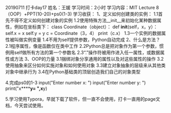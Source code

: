 20190711 打卡day17
姓名：王媛
学习时间：2小时
学习内容：MIT Lecture 8（OOP）+PPT(10-20)+ps0(1-3)
学习收获：
1、定义如何创建类的实例：
1.1首先不得不定义如何创建对象的实例
1.2使用特殊方法__init__来初始化某种数据属性，例如在坐标类下： 
    class Coordinate（object）：
         def __init__(self，x，y）：
               self.x = x
               self.y = y
    c = Coordinate（3，4）
    print（c.x）
1.3一个实例的数据属性被叫做实例变量
1.4不用为self提供参数，Python自动完成
2、什么是方法？
2.1程序属性，像是函数仅在类中工作
2.2Python总是把对象作为第一个参数，惯例用self做所有方法的第一个参数名
2.3“.”操作符被用作进入任一属性，或数据属性或方法
3、OOP的力量
3.1捆绑对象分享通用的属性以及对这些属性的操作
3.2使用抽象来区分如何实施对象和如何使用对象
3.3建立对象抽象的层级来从其他类对象中继承行为
3.4在Python基础类的顶层创造我们自己的对象类型

4.完成ps0的1-3
input("Enter number x: ")
input("Enter number y: ")
print("x******y= ",x**y)

5.学习使用Typora，早就下载了软件，但一直不会使用，打卡一直用的page文档，今天尝试使用。





















